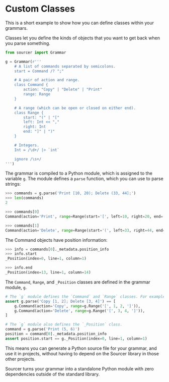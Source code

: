 # Custom Classes

This is a short example to show how you can define classes within your grammars.

Classes let you define the kinds of objects that you want to get back when you
parse something.

```python
from sourcer import Grammar

g = Grammar(r'''
    # A list of commands separated by semicolons.
    start = Command /? ";"

    # A pair of action and range.
    class Command {
        action: "Copy" | "Delete" | "Print"
        range: Range
    }

    # A range (which can be open or closed on either end).
    class Range {
        start: "(" | "["
        left: Int << ","
        right: Int
        end: "]" | ")"
    }

    # Integers.
    Int = /\d+/ |> `int`

    ignore /\s+/
''')
```

The grammar is compiled to a Python module, which is assigned to the variable
``g``. The module defines a ``parse`` function, which you can use to parse
strings:

```python
>>> commands = g.parse('Print [10, 20); Delete (33, 44];')
>>> len(commands)
2

>>> commands[0]
Command(action='Print', range=Range(start='[', left=10, right=20, end=')'))

>>> commands[1]
Command(action='Delete', range=Range(start='(', left=33, right=44, end=']'))
```

The Command objects have position information:

```python
>>> info = commands[0]._metadata.position_info
>>> info.start
_Position(index=0, line=1, column=1)

>>> info.end
_Position(index=13, line=1, column=14)
```


The ``Command``, ``Range``, and ``_Position`` classes are defined in the grammar
module, ``g``.

```python
# The `g` module defines the `Command` and `Range` classes. For example:
assert g.parse('Copy [1, 2]; Delete [3, 4]') == [
    g.Command(action='Copy', range=g.Range('[', 1, 2, ']')),
    g.Command(action='Delete', range=g.Range('[', 3, 4, ']')),
]

# The `g` module also defines the `_Position` class.
command = g.parse('Print (5, 6)')
position = command[0]._metadata.position_info
assert position.start == g._Position(index=0, line=1, column=1)
```

This means you can generate a Python source file for your grammar, and use it
in projects, without having to depend on the Sourcer library in those other
projects.

Sourcer turns your grammar into a standalone Python module with zero dependencies
outside of the standard library.
